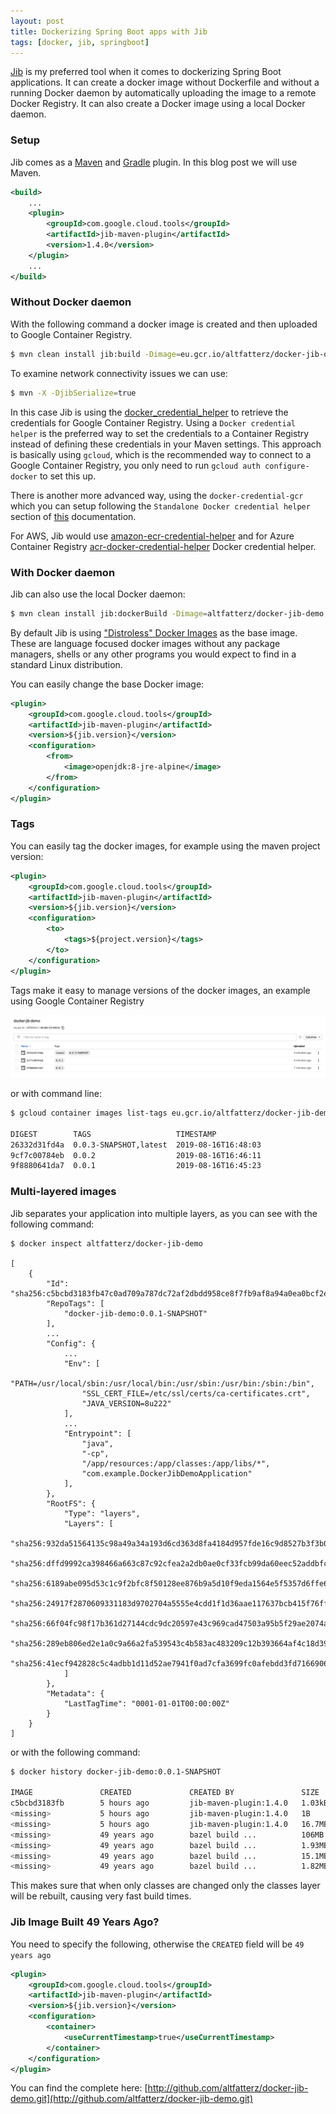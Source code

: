 ```yaml
---
layout: post
title: Dockerizing Spring Boot apps with Jib
tags: [docker, jib, springboot]
---
```


[Jib](https://github.com/GoogleContainerTools/jib) is my preferred tool when it comes to dockerizing Spring Boot applications.
It can create a docker image without Dockerfile and without a running Docker daemon by automatically uploading the image to a remote Docker Registry.
It can also create a Docker image using a local Docker daemon.

### Setup

Jib comes as a [Maven](https://github.com/GoogleContainerTools/jib/tree/master/jib-maven-plugin) and [Gradle](https://github.com/GoogleContainerTools/jib/tree/master/jib-gradle-plugin) plugin. In this blog post we will use Maven. 

```xml
<build>
    ...
    <plugin>
        <groupId>com.google.cloud.tools</groupId>
        <artifactId>jib-maven-plugin</artifactId>
        <version>1.4.0</version>
    </plugin>
    ...
</build>
```

### Without Docker daemon

With the following command a docker image is created and then uploaded to Google Container Registry.

```bash
$ mvn clean install jib:build -Dimage=eu.gcr.io/altfatterz/docker-jib-demo
```

To examine network connectivity issues we can use:

```bash
$ mvn -X -DjibSerialize=true
```

In this case Jib is using the [docker_credential_helper](https://cloud.google.com/container-registry/docs/advanced-authentication#docker_credential_helper)
to retrieve the credentials for Google Container Registry. Using a `Docker credential helper` is the preferred way to set the credentials to a Container Registry instead of defining these credentials in your Maven settings.
This approach is basically using `gcloud`, which is the recommended way to connect to a Google Container Registry, you only need to run `gcloud auth configure-docker` to set this up.

There is another more advanced way, using the `docker-credential-gcr` which you can setup following the `Standalone Docker credential helper` section of [this](https://cloud.google.com/container-registry/docs/advanced-authentication#docker_credential_helper) documentation.

For AWS, Jib would use [amazon-ecr-credential-helper](https://github.com/awslabs/amazon-ecr-credential-helper) and for Azure Container Registry [acr-docker-credential-helper](https://github.com/Azure/acr-docker-credential-helper) Docker credential helper.   

### With Docker daemon

Jib can also use the local Docker daemon:

```bash
$ mvn clean install jib:dockerBuild -Dimage=altfatterz/docker-jib-demo
```

By default Jib is using ["Distroless" Docker Images](https://github.com/GoogleContainerTools/distroless) as the base image. These are language focused docker images without any package managers, shells or any other programs you would expect to find in a standard Linux distribution.  

You can easily change the base Docker image: 

```xml
<plugin>
    <groupId>com.google.cloud.tools</groupId>
    <artifactId>jib-maven-plugin</artifactId>
    <version>${jib.version}</version>
    <configuration>
        <from>
            <image>openjdk:8-jre-alpine</image>
        </from>                
    </configuration>
</plugin>
```

### Tags

You can easily tag the docker images, for example using the maven project version:

```xml
<plugin>
    <groupId>com.google.cloud.tools</groupId>
    <artifactId>jib-maven-plugin</artifactId>
    <version>${jib.version}</version>
    <configuration>
        <to>
            <tags>${project.version}</tags>
        </to>           
    </configuration>
</plugin>
```

Tags make it easy to manage versions of the docker images, an example using Google Container Registry 

<p><img src="/images/2019-08-16/gcr-docker-jib-demo.png" alt="gcr-docker-jib-demo" /></p>

or with command line:

```bash
$ gcloud container images list-tags eu.gcr.io/altfatterz/docker-jib-demo

DIGEST        TAGS                   TIMESTAMP
26332d31fd4a  0.0.3-SNAPSHOT,latest  2019-08-16T16:48:03
9cf7c00784eb  0.0.2                  2019-08-16T16:46:11
9f8880641da7  0.0.1                  2019-08-16T16:45:23
```

### Multi-layered images

Jib separates your application into multiple layers, as you can see with the following command:

```
$ docker inspect altfatterz/docker-jib-demo

[
    {
        "Id": "sha256:c5bcbd3183fb47c0ad709a787dc72af2dbdd958ce8f7fb9af8a94a0ea0bcf2e7",
        "RepoTags": [
            "docker-jib-demo:0.0.1-SNAPSHOT"
        ],
        ...
        "Config": {
            ...
            "Env": [
                "PATH=/usr/local/sbin:/usr/local/bin:/usr/sbin:/usr/bin:/sbin:/bin",
                "SSL_CERT_FILE=/etc/ssl/certs/ca-certificates.crt",
                "JAVA_VERSION=8u222"
            ],
            ...
            "Entrypoint": [
                "java",
                "-cp",
                "/app/resources:/app/classes:/app/libs/*",
                "com.example.DockerJibDemoApplication"
            ],
        },
        "RootFS": {
            "Type": "layers",
            "Layers": [
                "sha256:932da51564135c98a49a34a193d6cd363d8fa4184d957fde16c9d8527b3f3b02",
                "sha256:dffd9992ca398466a663c87c92cfea2a2db0ae0cf33fcb99da60eec52addbfc5",
                "sha256:6189abe095d53c1c9f2bfc8f50128ee876b9a5d10f9eda1564e5f5357d6ffe61",
                "sha256:24917f2870609331183d9702704a5555e4cdd1f1d36aae117637bcb415f76ff3",
                "sha256:66f04fc98f17b361d27144cdc9dc20597e43c969cad47503a95b5f29ae2074a0",
                "sha256:289eb806ed2e1a0c9a66a2fa539543c4b583ac483209c12b393664af4c18d396",
                "sha256:41ecf942828c5c4adbb1d11d52ae7941f0ad7cfa3699fc0afebdd3fd71669062"
            ]
        },
        "Metadata": {
            "LastTagTime": "0001-01-01T00:00:00Z"
        }
    }
]
```

or with the following command:

```bash
$ docker history docker-jib-demo:0.0.1-SNAPSHOT

IMAGE               CREATED             CREATED BY               SIZE                COMMENT
c5bcbd3183fb        5 hours ago         jib-maven-plugin:1.4.0   1.03kB              classes
<missing>           5 hours ago         jib-maven-plugin:1.4.0   1B                  resources
<missing>           5 hours ago         jib-maven-plugin:1.4.0   16.7MB              dependencies
<missing>           49 years ago        bazel build ...          106MB
<missing>           49 years ago        bazel build ...          1.93MB
<missing>           49 years ago        bazel build ...          15.1MB
<missing>           49 years ago        bazel build ...          1.82MB
```

This makes sure that when only classes are changed only the classes layer will be rebuilt, causing very fast build times. 

### Jib Image Built 49 Years Ago?

You need to specify the following, otherwise the `CREATED` field will be `49 years ago`

```xml
<plugin>
    <groupId>com.google.cloud.tools</groupId>
    <artifactId>jib-maven-plugin</artifactId>
    <version>${jib.version}</version>
    <configuration>
        <container>
            <useCurrentTimestamp>true</useCurrentTimestamp>
        </container>          
    </configuration>
</plugin>
```

You can find the complete here: [http://github.com/altfatterz/docker-jib-demo.git](http://github.com/altfatterz/docker-jib-demo.git)